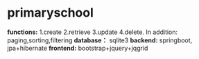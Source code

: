 # primaryschool
**functions:** 1.create 2.retrieve 3.update 4.delete. In addition: paging,sorting,filtering
**database：** sqlite3
**backend:** springboot, jpa+hibernate
**frontend:** bootstrap+jquery+jqgrid
